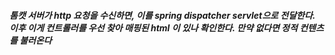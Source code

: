 ##### 톰캣 서버가 http 요청을 수신하면, 이를 spring dispatcher servlet으로 전달한다. 이후 이게 컨트롤러를 우선 찾아 매핑된 html 이 있나 확인한다. 만약 없다면 정적 컨텐츠를 불러온다
